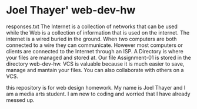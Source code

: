 # Joel Thayer' web-dev-hw
responses.txt
The Internet is a collection of networks that can be used while the Web is a collection of information that is used on the internet.
The internet is a wired buried in the ground. When two computers are both connected to a wire they can communicate. However most computers or clients are connected to the Internet through an ISP.
A Directory is where your files are managed and stored at. Our file Assignment-01 is stored in the directory web-dev-hw.
VCS is valuable because it is much easier to save, manage and mantain your files. You can also collaborate with others on a VCS.

this repository is for web design homework.
My name is Joel Thayer and I am a media arts student. I am new to coding and worried that I have already messed up. 
